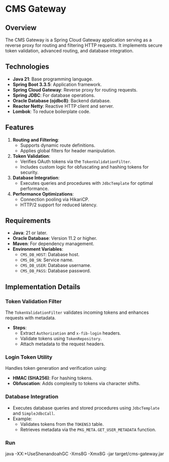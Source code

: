 # CMS Gateway

## Overview
The CMS Gateway is a Spring Cloud Gateway application serving as a reverse proxy for routing and filtering HTTP requests. It implements secure token validation, advanced routing, and database integration.

## Technologies
- **Java 21**: Base programming language.
- **Spring Boot 3.3.5**: Application framework.
- **Spring Cloud Gateway**: Reverse proxy for routing requests.
- **Spring JDBC**: For database operations.
- **Oracle Database (ojdbc8)**: Backend database.
- **Reactor Netty**: Reactive HTTP client and server.
- **Lombok**: To reduce boilerplate code.

## Features
1. **Routing and Filtering**:
    - Supports dynamic route definitions.
    - Applies global filters for header manipulation.
2. **Token Validation**:
    - Verifies OAuth tokens via the `TokenValidationFilter`.
    - Includes custom logic for obfuscating and hashing tokens for security.
3. **Database Integration**:
    - Executes queries and procedures with `JdbcTemplate` for optimal performance.
4. **Performance Optimizations**:
    - Connection pooling via HikariCP.
    - HTTP/2 support for reduced latency.

## Requirements
- **Java**: 21 or later.
- **Oracle Database**: Version 11.2 or higher.
- **Maven**: For dependency management.
- **Environment Variables**:
    - `CMS_DB_HOST`: Database host.
    - `CMS_DB_SN`: Service name.
    - `CMS_DB_USER`: Database username.
    - `CMS_DB_PASS`: Database password.

## Implementation Details

### Token Validation Filter
The `TokenValidationFilter` validates incoming tokens and enhances requests with metadata.

- **Steps**:
    - Extract `Authorization` and `x-fib-login` headers.
    - Validate tokens using `TokenRepository`.
    - Attach metadata to the request headers.

### Login Token Utility
Handles token generation and verification using:
- **HMAC (SHA256)**: For hashing tokens.
- **Obfuscation**: Adds complexity to tokens via character shifts.

### Database Integration
- Executes database queries and stored procedures using `JdbcTemplate` and `SimpleJdbcCall`.
- Example:
    - Validates tokens from the `TOKENS3` table.
    - Retrieves metadata via the `PKG_META.GET_USER_METADATA` function.

### Run

java -XX:+UseShenandoahGC -Xms8G -Xmx8G -jar target/cms-gateway.jar